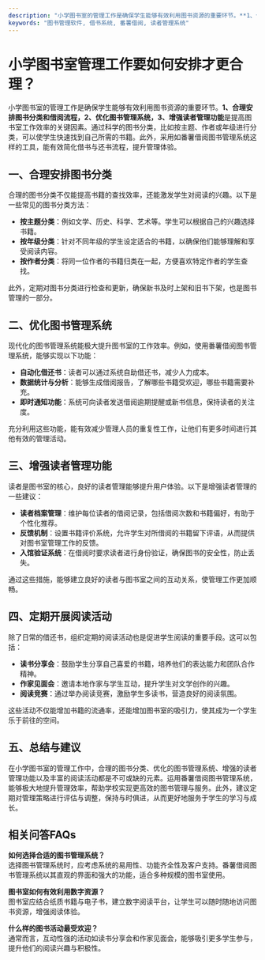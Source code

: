```yaml
---
description: "小学图书室的管理工作是确保学生能够有效利用图书资源的重要环节。**1、合理安排图书分类和借阅流程，2、优化图书管理系统，3、增强读者管理功能**是提高图书室工作效率的关键因素。通过科学的图书分类，比如按主题、作者或年级进行分类，可以使学生快速找到自己所需的书籍。此外，采用如番薯借阅图书管理系统这样的工具，能有效简化借书与还书流程，提升管理体验。"
keywords: "图书管理软件, 借书系统, 番薯借阅, 读者管理系统"
---
```

# 小学图书室管理工作要如何安排才更合理？

小学图书室的管理工作是确保学生能够有效利用图书资源的重要环节。**1、合理安排图书分类和借阅流程，2、优化图书管理系统，3、增强读者管理功能**是提高图书室工作效率的关键因素。通过科学的图书分类，比如按主题、作者或年级进行分类，可以使学生快速找到自己所需的书籍。此外，采用如番薯借阅图书管理系统这样的工具，能有效简化借书与还书流程，提升管理体验。

## 一、合理安排图书分类

合理的图书分类不仅能提高书籍的查找效率，还能激发学生对阅读的兴趣。以下是一些常见的图书分类方法：

- **按主题分类**：例如文学、历史、科学、艺术等。学生可以根据自己的兴趣选择书籍。
- **按年级分类**：针对不同年级的学生设定适合的书籍，以确保他们能够理解和享受阅读内容。
- **按作者分类**：将同一位作者的书籍归类在一起，方便喜欢特定作者的学生查找。

此外，定期对图书分类进行检查和更新，确保新书及时上架和旧书下架，也是图书管理的一部分。

## 二、优化图书管理系统

现代化的图书管理系统能极大提升图书室的工作效率。例如，使用番薯借阅图书管理系统，能够实现以下功能：

- **自动化借还书**：读者可以通过系统自助借还书，减少人力成本。
- **数据统计与分析**：能够生成借阅报告，了解哪些书籍受欢迎，哪些书籍需要补充。
- **即时通知功能**：系统可向读者发送借阅逾期提醒或新书信息，保持读者的关注度。

充分利用这些功能，能有效减少管理人员的重复性工作，让他们有更多时间进行其他有效的管理活动。

## 三、增强读者管理功能

读者是图书室的核心，良好的读者管理能够提升用户体验。以下是增强读者管理的一些建议：

- **读者档案管理**：维护每位读者的借阅记录，包括借阅次数和书籍偏好，有助于个性化推荐。
- **反馈机制**：设置书籍评价系统，允许学生对所借阅的书籍留下评语，从而提供对图书室管理工作的反馈。
- **入馆验证系统**：在借阅时要求读者进行身份验证，确保图书的安全性，防止丢失。

通过这些措施，能够建立良好的读者与图书室之间的互动关系，使管理工作更加顺畅。

## 四、定期开展阅读活动

除了日常的借还书，组织定期的阅读活动也是促进学生阅读的重要手段。这可以包括：

- **读书分享会**：鼓励学生分享自己喜爱的书籍，培养他们的表达能力和团队合作精神。
- **作家见面会**：邀请本地作家与学生互动，提升学生对文学创作的兴趣。
- **阅读竞赛**：通过举办阅读竞赛，激励学生多读书，营造良好的阅读氛围。

这些活动不仅能增加书籍的流通率，还能增加图书室的吸引力，使其成为一个学生乐于前往的空间。

## 五、总结与建议

在小学图书室的管理工作中，合理的图书分类、优化的图书管理系统、增强的读者管理功能以及丰富的阅读活动都是不可或缺的元素。运用番薯借阅图书管理系统，能够极大地提升管理效率，帮助学校实现更高效的图书管理与服务。此外，建议定期对管理策略进行评估与调整，保持与时俱进，从而更好地服务于学生的学习与成长。

## 相关问答FAQs

**如何选择合适的图书管理系统？**  
选择图书管理系统时，应考虑系统的易用性、功能齐全性及客户支持。番薯借阅图书管理系统以其直观的界面和强大的功能，适合多种规模的图书室使用。

**图书室如何有效利用数字资源？**  
图书室应结合纸质书籍与电子书，建立数字阅读平台，让学生可以随时随地访问图书资源，增强阅读体验。

**什么样的图书活动最受欢迎？**  
通常而言，互动性强的活动如读书分享会和作家见面会，能够吸引更多学生参与，提升他们的阅读兴趣与积极性。
